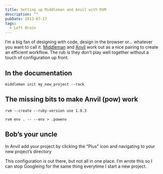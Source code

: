```yaml
---
title: Setting up Middleman and Anvil with RVM
description: ""
pubDate: 2013-07-17
tags:
  - Left Brain
---
```


<p>I&#8217;m a big fan of designing with code, design in the browser or&#8230; whatever you want to call it. <a href="http://middlemanapp.com/">Middleman</a> and <a href="http://anvilformac.com/">Anvil</a> work out as a nice pairing to create an efficient workflow. The rub is they don&#8217;t play well together without a touch of configuration up front. </p>
<h2>In the documentation</h2>
<p><code>middleman init my_new_project --rack</code></p>
<h2>The missing bits to make Anvil (pow) work</h2>
<p><code>rvm --create --ruby-version use 1.9.3</code></p>
<p><code>rvm env . -- --env > .powenv</code></p>
<h2>Bob&#8217;s your uncle</h2>
<p>In Anvil add your project by clicking the &#8220;Plus&#8221; icon and navigating to your new project&#8217;s directory</p>
<p>This configuration is out there, but not all in one place. I&#8217;m wrote this so I can stop Googleing for the same thing everytime I start a new project.</p>
